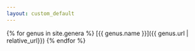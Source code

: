 ```yaml
---
layout: custom_default
---
```

{% for genus in site.genera %}
[{{ genus.name }}]({{ genus.url | relative_url}})
{% endfor %}
